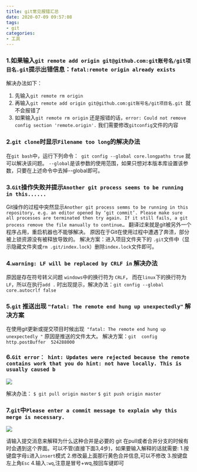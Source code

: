 ```yaml
---
title: git常见报错汇总
date: 2020-07-09 09:57:08
tags:
- git
categories:
- 工具
---
```

### 1.如果输入`git remote add origin git@github.com:git账号名/git项目名.git`提示出错信息：`fatal:remote origin already exists`
解决办法如下：
1. 先输入`git remote rm origin`
2. 再输入`git remote add origin git@github.com:git账号名/git项目名.git `就不会报错了
3. 如果输入`git remote rm origin` 还是报错的话，`error: Could not remove config section 'remote.origin'.` 我们需要修改`gitconfig`文件的内容

### 2.`git clone`时显示`Filename too long`的解决办法
在`git bash`中，运行下列命令：` git config --global core.longpaths true` 就可以解决该问题。
`--global`是该参数的使用范围，如果只想对本版本库设置该参数，只要在上述命令中去掉--global即可。

### 3.`Git`操作失败并提示`Another git process seems to be running in this......`
Git操作的过程中突然显示`Another git process semms to be running in this repository, e.g. an editor opened by ‘git commit’. Please make sure all processes are terminated then try again. If it still fails, a git process remove the file manually to continue… `
翻译过来就是git被另外一个程序占用，重启机器也不能够解决。
原因在于Git在使用过程中遭遇了奔溃，部分被上锁资源没有被释放导致的。
解决方案：进入项目文件夹下的 `.git`文件中（显示隐藏文件夹或`rm .git/index.lock`）删除`index.lock`文件即可。

### 4.`warning: LF will be replaced by CRLF in` 解决办法
原因是存在符号转义问题
`windows`中的换行符为 `CRLF`， 而在`linux`下的换行符为`LF`，所以在执行`add .` 时出现提示，解决办法：`git config --global core.autocrlf false`

### 5.`git` 推送出现 `"fatal: The remote end hung up unexpectedly"` 解决方案
在使用git更新或提交项目时候出现` "fatal: The remote end hung up unexpectedly "` 原因是推送的文件太大。
解决方案：`git  config  http.postBuffer  524288000`

### 6.`Git error： hint: Updates were rejected because the remote contains work that you do hint: not have locally. This is usually caused b`

![](https://lacrimosa-bed.oss-cn-hangzhou.aliyuncs.com/img/6.jpg)

解决办法：
`$ git pull origin master`
`$ git push origin master`

### 7.`git`中`Please enter a commit message to explain why this merge is necessary.`

![](https://lacrimosa-bed.oss-cn-hangzhou.aliyuncs.com/img/7.png)

请输入提交消息来解释为什么这种合并是必要的
git 在pull或者合并分支的时候有时会遇到这个界面。可以不管(直接下面3,4步)，如果要输入解释的话就需要:
1.按键盘字母` i `进入`insert`模式
2.修改最上面那行黄色合并信息,可以不修改
3.按键盘左上角`Esc`
4.输入`:wq`,注意是冒号+wq,按回车键即可
